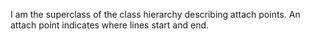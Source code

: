 I am the superclass of the class hierarchy describing attach points. An attach point indicates where lines start and end. 